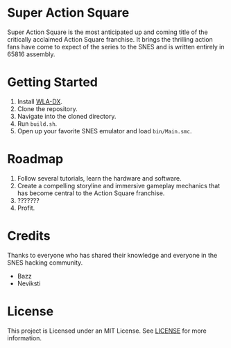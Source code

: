 # Super Action Square

Super Action Square is the most anticipated up and coming title of the critically acclaimed Action Square franchise. It brings the thrilling action fans have come to expect of the series to the SNES and is written entirely in 65816 assembly.

# Getting Started

1. Install [WLA-DX](https://github.com/vhelin/wla-dx).
1. Clone the repository.
1. Navigate into the cloned directory.
1. Run `build.sh`.
1. Open up your favorite SNES emulator and load `bin/Main.smc`.

# Roadmap

1. Follow several tutorials, learn the hardware and software.
1. Create a compelling storyline and immersive gameplay mechanics that has become central to the Action Square franchise.
1. ???????
1. Profit.

# Credits

Thanks to everyone who has shared their knowledge and everyone in the SNES hacking community.

- Bazz
- Neviksti

# License

This project is Licensed under an MIT License. See [LICENSE](/LICENSE) for more information.

